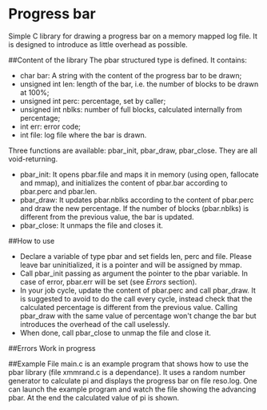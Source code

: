 # Progress bar
Simple C library for drawing a progress bar on a memory mapped log file. It is designed to introduce as little overhead as possible.

##Content of the library
The pbar structured type is defined. It contains:

* char bar: A string with the content of the progress bar to be drawn;
* unsigned int len: length of the bar, i.e. the number of blocks to be drawn at 100%;
* unsigned int perc: percentage, set by caller;
* unsigned int nblks: number of full blocks, calculated internally from percentage;
* int err: error code;
* int file: log file where the bar is drawn.

Three functions are available: pbar\_init, pbar\_draw, pbar\_close. They are all void-returning.

* pbar\_init: It opens pbar.file and maps it in memory (using open, fallocate and mmap), and initializes the content of pbar.bar according to pbar.perc and pbar.len.
* pbar\_draw: It updates pbar.nblks according to the content of pbar.perc and draw the new percentage. If the number of blocks (pbar.nblks) is different from the previous value, the bar is updated.
* pbar\_close: It unmaps the file and closes it.

##How to use
* Declare a variable of type pbar and set fields len, perc and file. Please leave bar uninitialized, it is a pointer and will be assigned by mmap.
* Call pbar\_init passing as argument the pointer to the pbar variable. In case of error, pbar.err will be set (see *Errors* section).
* In your job cycle, update the content of pbar.perc and call pbar\_draw. It is suggested to avoid to do the call every cycle, instead check that the calculated percentage is different from the previous value. Calling pbar\_draw with the same value of percentage won't change the bar but introduces the overhead of the call uselessly.
* When done, call pbar\_close to unmap the file and close it.

##Errors
Work in progress

##Example 
File main.c is an example program that shows how to use the pbar library (file xmmrand.c is a dependance). It uses a random number generator to calculate pi and displays the progress bar on file reso.log. One can launch the example program and watch the file showing the advancing pbar. At the end the calculated value of pi is shown.
